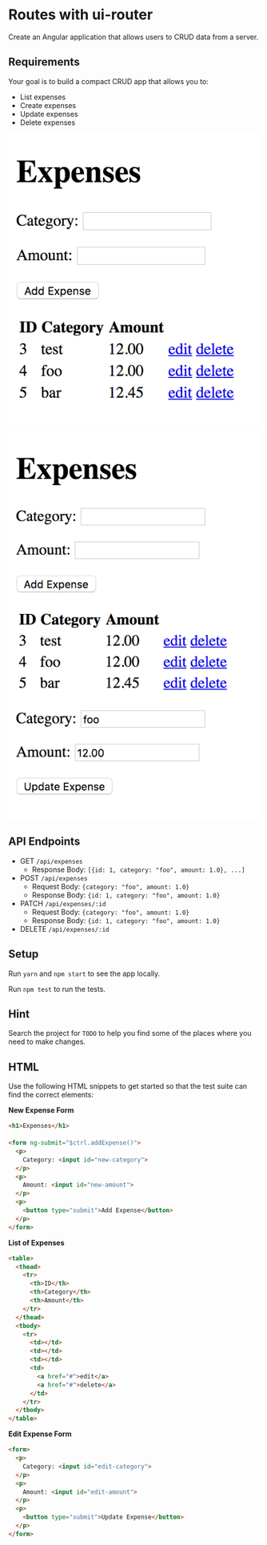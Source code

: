 # Routes with ui-router

Create an Angular application that allows users to CRUD data from a server.

## Requirements

Your goal is to build a compact CRUD app that allows you to:

- List expenses
- Create expenses
- Update expenses
- Delete expenses

![](./images/list-view.png)

![](./images/edit-view.png)

## API Endpoints

- GET `/api/expenses`
  - Response Body: `[{id: 1, category: "foo", amount: 1.0}, ...]`
- POST `/api/expenses`
  - Request Body: `{category: "foo", amount: 1.0}`
  - Response Body: `{id: 1, category: "foo", amount: 1.0}`
- PATCH `/api/expenses/:id`
  - Request Body: `{category: "foo", amount: 1.0}`
  - Response Body: `{id: 1, category: "foo", amount: 1.0}`
- DELETE `/api/expenses/:id`

## Setup

Run `yarn` and `npm start` to see the app locally.

Run `npm test` to run the tests.

## Hint

Search the project for `TODO` to help you find some of the places where you need to make changes.

## HTML

Use the following HTML snippets to get started so that the test suite can find the correct elements:

**New Expense Form**

```html
<h1>Expenses</h1>

<form ng-submit="$ctrl.addExpense()">
  <p>
    Category: <input id="new-category">
  </p>
  <p>
    Amount: <input id="new-amount">
  </p>
  <p>
    <button type="submit">Add Expense</button>
  </p>
</form>
```

**List of Expenses**

```html
<table>
  <thead>
    <tr>
      <th>ID</th>
      <th>Category</th>
      <th>Amount</th>
    </tr>
  </thead>
  <tbody>
    <tr>
      <td></td>
      <td></td>
      <td></td>
      <td>
        <a href="#">edit</a>
        <a href="#">delete</a>
      </td>
    </tr>
  </tbody>
</table>
```

**Edit Expense Form**

```html
<form>
  <p>
    Category: <input id="edit-category">
  </p>
  <p>
    Amount: <input id="edit-amount">
  </p>
  <p>
    <button type="submit">Update Expense</button>
  </p>
</form>
```
